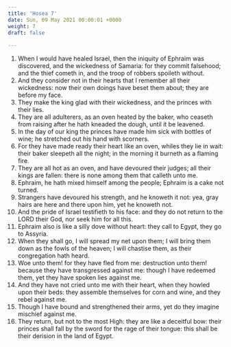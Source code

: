```yaml
---
title: 'Hosea 7'
date: Sun, 09 May 2021 00:00:01 +0000
weight: 7
draft: false
  
---
```


1. When I would have healed Israel, then the iniquity of Ephraim was discovered, and the wickedness of Samaria: for they commit falsehood; and the thief cometh in, and the troop of robbers spoileth without.
2. And they consider not in their hearts that I remember all their wickedness: now their own doings have beset them about; they are before my face.
3. They make the king glad with their wickedness, and the princes with their lies.
4. They are all adulterers, as an oven heated by the baker, who ceaseth from raising after he hath kneaded the dough, until it be leavened.
5. In the day of our king the princes have made him sick with bottles of wine; he stretched out his hand with scorners.
6. For they have made ready their heart like an oven, whiles they lie in wait: their baker sleepeth all the night; in the morning it burneth as a flaming fire.
7. They are all hot as an oven, and have devoured their judges; all their kings are fallen: there is none among them that calleth unto me.
8. Ephraim, he hath mixed himself among the people; Ephraim is a cake not turned.
9. Strangers have devoured his strength, and he knoweth it not: yea, gray hairs are here and there upon him, yet he knoweth not.
10. And the pride of Israel testifieth to his face: and they do not return to the LORD their God, nor seek him for all this.
11. Ephraim also is like a silly dove without heart: they call to Egypt, they go to Assyria.
12. When they shall go, I will spread my net upon them; I will bring them down as the fowls of the heaven; I will chastise them, as their congregation hath heard.
13. Woe unto them! for they have fled from me: destruction unto them! because they have transgressed against me: though I have redeemed them, yet they have spoken lies against me.
14. And they have not cried unto me with their heart, when they howled upon their beds: they assemble themselves for corn and wine, and they rebel against me.
15. Though I have bound and strengthened their arms, yet do they imagine mischief against me.
16. They return, but not to the most High: they are like a deceitful bow: their princes shall fall by the sword for the rage of their tongue: this shall be their derision in the land of Egypt.

